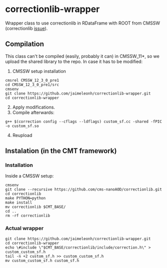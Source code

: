 # correctionlib-wrapper

Wrapper class to use correctionlib in RDataFrame with ROOT from CMSSW (correctionlib [issue](https://github.com/cms-nanoAOD/correctionlib/issues/121#issuecomment-1033040803)).

## Compilation
This class can't be compiled (easily, probably it can) in CMSSW_11*, so we upload the shared library to the repo.
In case it has to be modified:

1. CMSSW setup installation 
```
cmsrel CMSSW_12_3_0_pre1
cd CMSSW_12_3_0_pre1/src
cmsenv
git clone https://github.com/jaimeleonh/correctionlib-wrapper.git
cd correctionlib-wrapper
```
2. Apply modifications.
3. Compile afterwards:
```
g++ $(correction config --cflags --ldflags) custom_sf.cc -shared -fPIC -o custom_sf.so
```
4. Reupload


## Instalation (in the CMT framework)

### Installation
Inside a CMSSW setup:
```
cmsenv
git clone --recursive https://github.com/cms-nanoAOD/correctionlib.git
cd correctionlib
make PYTHON=python
make install
mv correctionlib $CMT_BASE/
cd ..
rm -rf correctionlib
```
### Actual wrapper 

```
git clone https://github.com/jaimeleonh/correctionlib-wrapper.git
cd correctionlib-wrapper
echo \#include \"$CMT_BASE/correctionlib/include/correction.h\" > custom_custom_sf.h
tail -n +2 custom_sf.h >> custom_custom_sf.h
mv custom_custom_sf.h custom_sf.h
```
